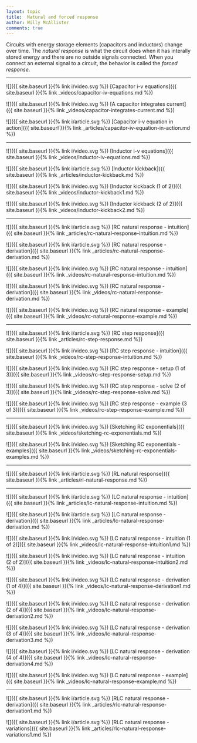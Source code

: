 ```yaml
---
layout: topic
title:  Natural and forced response
author: Willy McAllister
comments: true
---
```


Circuits with energy storage elements (capacitors and inductors) change over time. The *natural response* is what the circuit does when it has interally stored energy and there are no outside signals connected. When you connect an external signal to a circuit, the behavior is called the *forced response*.

----

![]({{ site.baseurl }}{% link i/video.svg %}) [Capacitor i-v equations]({{ site.baseurl }}{% link _videos/capacitor-iv-equations.md %})

![]({{ site.baseurl }}{% link i/video.svg %}) [A capacitor integrates current]({{ site.baseurl }}{% link _videos/capacitor-integrates-current.md %})

![]({{ site.baseurl }}{% link i/article.svg %}) [Capacitor i-v equation in action]({{ site.baseurl }}{% link _articles/capacitor-iv-equation-in-action.md %})

---

![]({{ site.baseurl }}{% link i/video.svg %}) [Inductor i-v equations]({{ site.baseurl }}{% link _videos/inductor-iv-equations.md %})

![]({{ site.baseurl }}{% link i/article.svg %}) [Inductor kickback]({{ site.baseurl }}{% link _articles/inductor-kickback.md %})

![]({{ site.baseurl }}{% link i/video.svg %}) [Inductor kickback (1 of 2)]({{ site.baseurl }}{% link _videos/inductor-kickback1.md %})

![]({{ site.baseurl }}{% link i/video.svg %}) [Inductor kickback (2 of 2)]({{ site.baseurl }}{% link _videos/inductor-kickback2.md %})

---

![]({{ site.baseurl }}{% link i/article.svg %}) [RC natural response - intuition]({{ site.baseurl }}{% link _articles/rc-natural-response-intuition.md %})

![]({{ site.baseurl }}{% link i/article.svg %}) [RC natural response - derivation]({{ site.baseurl }}{% link _articles/rc-natural-response-derivation.md %})

![]({{ site.baseurl }}{% link i/video.svg %}) [RC natural response - intuition]({{ site.baseurl }}{% link _videos/rc-natural-response-intuition.md %})

![]({{ site.baseurl }}{% link i/video.svg %}) [RC natural response - derivation]({{ site.baseurl }}{% link _videos/rc-natural-response-derivation.md %})

![]({{ site.baseurl }}{% link i/video.svg %}) [RC natural response - example]({{ site.baseurl }}{% link _videos/rc-natural-response-example.md %})

---

![]({{ site.baseurl }}{% link i/article.svg %}) [RC step response]({{ site.baseurl }}{% link _articles/rc-step-response.md %})

![]({{ site.baseurl }}{% link i/video.svg %}) [RC step response - intuition]({{ site.baseurl }}{% link _videos/rc-step-response-intuition.md %})

![]({{ site.baseurl }}{% link i/video.svg %}) [RC step response - setup (1 of 3)]({{ site.baseurl }}{% link _videos/rc-step-response-setup.md %})

![]({{ site.baseurl }}{% link i/video.svg %}) [RC step response - solve (2 of 3)]({{ site.baseurl }}{% link _videos/rc-step-response-solve.md %})

![]({{ site.baseurl }}{% link i/video.svg %}) [RC step response - example (3 of 3)]({{ site.baseurl }}{% link _videos/rc-step-response-example.md %})

---

![]({{ site.baseurl }}{% link i/video.svg %}) [Sketching RC exponentials]({{ site.baseurl }}{% link _videos/sketching-rc-exponentials.md %})

![]({{ site.baseurl }}{% link i/video.svg %}) [Sketching RC exponentials - examples]({{ site.baseurl }}{% link _videos/sketching-rc-exponentials-examples.md %})

---

![]({{ site.baseurl }}{% link i/article.svg %}) [RL natural response]({{ site.baseurl }}{% link _articles/rl-natural-response.md %})

---

![]({{ site.baseurl }}{% link i/article.svg %}) [LC natural response - intuition]({{ site.baseurl }}{% link _articles/lc-natural-response-intuition.md %})

![]({{ site.baseurl }}{% link i/article.svg %}) [LC natural response - derivation]({{ site.baseurl }}{% link _articles/lc-natural-response-derivation.md %})

![]({{ site.baseurl }}{% link i/video.svg %}) [LC natural response - intuition (1 of 2)]({{ site.baseurl }}{% link _videos/lc-natural-response-intuition1.md %})

![]({{ site.baseurl }}{% link i/video.svg %}) [LC natural response - intuition (2 of 2)]({{ site.baseurl }}{% link _videos/lc-natural-response-intuition2.md %})

![]({{ site.baseurl }}{% link i/video.svg %}) [LC natural response - derivation (1 of 4)]({{ site.baseurl }}{% link _videos/lc-natural-response-derivation1.md %})

![]({{ site.baseurl }}{% link i/video.svg %}) [LC natural response - derivation (2 of 4)]({{ site.baseurl }}{% link _videos/lc-natural-response-derivation2.md %})

![]({{ site.baseurl }}{% link i/video.svg %}) [LC natural response - derivation (3 of 4)]({{ site.baseurl }}{% link _videos/lc-natural-response-derivation3.md %})

![]({{ site.baseurl }}{% link i/video.svg %}) [LC natural response - derivation (4 of 4)]({{ site.baseurl }}{% link _videos/lc-natural-response-derivation4.md %})

![]({{ site.baseurl }}{% link i/video.svg %}) [LC natural response - example]({{ site.baseurl }}{% link _videos/lc-natural-response-example.md %})

---

![]({{ site.baseurl }}{% link i/article.svg %}) [RLC natural response - derivation]({{ site.baseurl }}{% link _articles/rlc-natural-response-derivation1.md %})

![]({{ site.baseurl }}{% link i/article.svg %}) [RLC natural response - variations]({{ site.baseurl }}{% link _articles/rlc-natural-response-variations1.md %})
